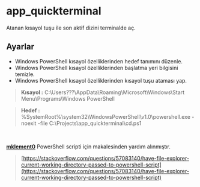 # app_quickterminal
Atanan kısayol tuşu ile son aktif dizini terminalde aç.


Ayarlar
------------------

- Windows PowerShell kısayol özelliklerinden hedef tanımını düzenle.
- Windows PowerShell kısayol özelliklerinden başlatma yeri bilgisini temizle.
- Windows PowerShell kısayol özelliklerinden kısayol tuşu ataması yap.

> **Kısayol :** C:\Users\???\AppData\Roaming\Microsoft\Windows\Start Menu\Programs\Windows PowerShell

> **Hedef :** %SystemRoot%\system32\WindowsPowerShell\v1.0\powershell.exe -noexit -file C:\Projects\app_quickterminal\cd.ps1

<br>

**[mklement0](https://stackoverflow.com/users/45375/mklement0)** PowerShell scripti için makalesinden yardım alınmıştır.

> [https://stackoverflow.com/questions/57083140/have-file-explorer-current-working-directory-passed-to-powershell-script](https://stackoverflow.com/questions/57083140/have-file-explorer-current-working-directory-passed-to-powershell-script)



